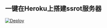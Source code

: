 ## 一键在Heroku上搭建ssrot服务器
[![Deploy](https://www.herokucdn.com/deploy/button.png)](https://heroku.com/deploy?template=https://github.com/npssnet/ssr2heroku/tree/main)
